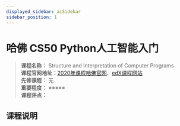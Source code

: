 ```yaml
---
displayed_sidebar: aiSidebar
sidebar_position: 1
---
```


# 哈佛 CS50 Python人工智能入门





>**课程名称：** Structure and Interpretation of Computer Programs   
**课程官网地址：**[2020年课程哈佛官网](https://cs50.harvard.edu/ai/2020/#how-to-take-this-course)、[edX课程网站](https://www.edx.org/course/cs50s-introduction-to-artificial-intelligence-with-python)    
**先修课程：** 无  
**重要程度：** ※※※※※  
**课程评点：** 


## 课程说明


